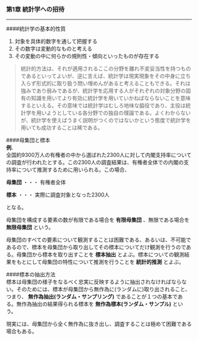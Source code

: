 ### 第1章 統計学への招待
---
####統計学の基本的性質  
1. 対象を具体的数字を通して把握する
2. その数字は変動的なものと考える
3. その変動の中に何らかの規則性・傾向といったものが存在する

> 統計的方法は、それが適用されるここの分野を離れ不変妥当性を持つものであるといってよいが、逆に言えば、統計学は現実現象をその中身に立ち入らず形式的に取り扱う問い埋めんがあると考えることもできる。それは強みであり弱みであるが、統計学を応用する人がそれぞれの対象分野の固有の知識を用いてより有効に統計学を用いていかねばならないことを意味するといえる。その意味では統計学はむしろ地味な脇役であり、主役は統計学を用いようとしている各分野での独自の理論である。よくわからないが、統計学を使えばうまく説明がつくのではないかという態度で統計学を用いても成功することは稀である。


####母集団と標本  
**例.**  
全国約9300万人の有権者の中から選ばれた2300人に対して内閣支持率についての調査が行われたとする。この2300人の調査結果は、有権者全体での内閣の支持率について推測するために用いられる。この場合、

**母集団** ・・・ 有権者全体

**標本** ・・・ 実際に調査対象となった2300人

となる。

母集団を構成する要素の数が有限である場合を **有限母集団** 、無限である場合を **無限母集団** という。

母集団のすべての要素について観測することは困難である、あるいは、不可能であるので、標本を母集団から取り出してその標本についてだけ観測を行うのである。母集団から標本を取り出すことを **標本抽出** とよぶ。標本についての観測結果をもとにして母集団の特性について推測を行うことを **統計的推測** とよぶ。

####標本の抽出方法  
標本は母集団の様子をなるべく忠実に反映するように抽出されなければならない。そのためには、標本が母集団から無作為に(ランダムに)取り出されること、つまり、 **無作為抽出(ランダム・サンプリング)** であることが１つの基本である。無作為抽出の結果得られる標本を **無作為標本(ランダム・サンプル)** という。

現実には、母集団から全く無作為に抜き出し、調査することは極めて困難である場合もある。



